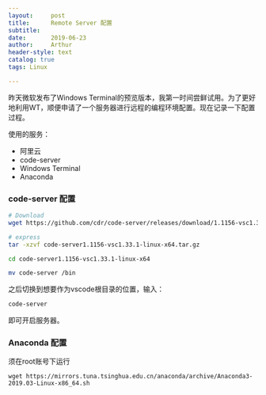```yaml
---
layout:     post
title:      Remote Server 配置
subtitle:   
date:       2019-06-23
author:     Arthur
header-style: text
catalog: true
tags: Linux

---
```


昨天微软发布了Windows Terminal的预览版本，我第一时间尝鲜试用。为了更好地利用WT，顺便申请了一个服务器进行远程的编程环境配置。现在记录一下配置过程。

使用的服务：
 - 阿里云
 - code-server
 - Windows Terminal
 - Anaconda
### code-server 配置

```bash
# Download
wget https://github.com/cdr/code-server/releases/download/1.1156-vsc1.33.1/code-server1.1156-vsc1.33.1-linux-x64.tar.gz

# express
tar -xzvf code-server1.1156-vsc1.33.1-linux-x64.tar.gz

cd code-server1.1156-vsc1.33.1-linux-x64

mv code-server /bin
```


之后切换到想要作为vscode根目录的位置，输入：

```bash
code-server
```
即可开启服务器。


### Anaconda 配置
须在root账号下运行
```
wget https://mirrors.tuna.tsinghua.edu.cn/anaconda/archive/Anaconda3-2019.03-Linux-x86_64.sh
```

